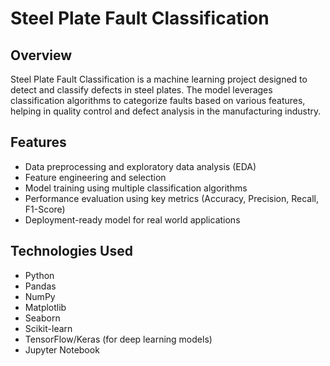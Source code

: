 # Steel Plate Fault Classification

## Overview
Steel Plate Fault Classification is a machine learning project designed to detect and classify defects in steel plates. The model leverages classification algorithms to categorize faults based on various features, helping in quality control and defect analysis in the manufacturing industry.

## Features
- Data preprocessing and exploratory data analysis (EDA)
- Feature engineering and selection
- Model training using multiple classification algorithms
- Performance evaluation using key metrics (Accuracy, Precision, Recall, F1-Score)
- Deployment-ready model for real world applications

## Technologies Used
- Python
- Pandas
- NumPy
- Matplotlib
- Seaborn
- Scikit-learn
- TensorFlow/Keras (for deep learning models)
- Jupyter Notebook


